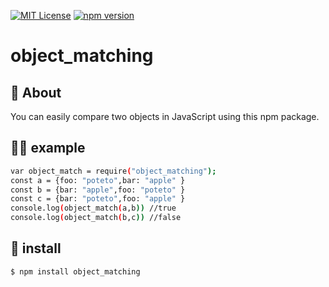 [![MIT License](http://img.shields.io/badge/license-MIT-blue.svg?style=flat)](LICENSE)
[![npm version](https://badge.fury.io/js/object_matching.svg)](https://badge.fury.io/js/object_matching)

# object_matching

## 💬 About

You can easily compare two objects in JavaScript using this npm package.

## 💁‍♂️ example

```bash
var object_match = require("object_matching");
const a = {foo: "poteto",bar: "apple" }
const b = {bar: "apple",foo: "poteto" }
const c = {bar: "poteto",foo: "apple" }
console.log(object_match(a,b)) //true
console.log(object_match(b,c)) //false
```

## 🔰 install
```bash
$ npm install object_matching
```
